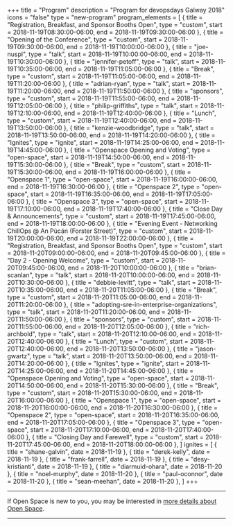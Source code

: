 +++
title = "Program"
description = "Program for devopsdays Galway 2018"
icons = "false"
type = "new-program"
program_elements = [
    { title = "Registration, Breakfast, and Sponsor Booths Open", type = "custom", start = 2018-11-19T08:30:00-06:00, end = 2018-11-19T09:30:00-06:00 },
    { title = "Opening of the Conference", type = "custom", start = 2018-11-19T09:30:00-06:00, end = 2018-11-19T10:00:00-06:00 },
    { title = "joe-nuspl", type = "talk", start = 2018-11-19T10:00:00-06:00, end = 2018-11-19T10:30:00-06:00 },
    { title = "jennifer-petoff", type = "talk", start = 2018-11-19T10:35:00-06:00, end = 2018-11-19T11:05:00-06:00 },
    { title = "Break", type = "custom", start = 2018-11-19T11:05:00-06:00, end = 2018-11-19T11:20:00-06:00 },
    { title = "adrian-ryan", type = "talk", start = 2018-11-19T11:20:00-06:00, end = 2018-11-19T11:50:00-06:00 },
    { title = "sponsors", type = "custom", start = 2018-11-19T11:55:00-06:00, end = 2018-11-19T12:05:00-06:00 },
    { title = "philip-griffiths", type = "talk", start = 2018-11-19T12:10:00-06:00, end = 2018-11-19T12:40:00-06:00 },
    { title = "Lunch", type = "custom", start = 2018-11-19T12:40:00-06:00, end = 2018-11-19T13:50:00-06:00 },
    { title = "kenzie-woodbridge", type = "talk", start = 2018-11-19T13:50:00-06:00, end = 2018-11-19T14:20:00-06:00 },
    { title = "Ignites", type = "ignite", start = 2018-11-19T14:25:00-06:00, end = 2018-11-19T14:45:00-06:00 },
    { title = "Openspace Opening and Voting", type = "open-space", start = 2018-11-19T14:50:00-06:00, end = 2018-11-19T15:30:00-06:00 },
    { title = "Break", type = "custom", start = 2018-11-19T15:30:00-06:00, end = 2018-11-19T16:00:00-06:00 },
    { title = "Openspace 1", type = "open-space", start = 2018-11-19T16:00:00-06:00, end = 2018-11-19T16:30:00-06:00 },
    { title = "Openspace 2", type = "open-space", start = 2018-11-19T16:35:00-06:00, end = 2018-11-19T17:05:00-06:00 },
    { title = "Openspace 3", type = "open-space", start = 2018-11-19T17:10:00-06:00, end = 2018-11-19T17:40:00-06:00 },
    { title = "Close Day & Announcements", type = "custom", start = 2018-11-19T17:45:00-06:00, end = 2018-11-19T18:00:00-06:00 },
    { title = "Evening Event - Networking ChillOps @ An Púcán (Forster Street)", type = "custom", start = 2018-11-19T20:00:00-06:00, end = 2018-11-19T22:00:00-06:00 },
    { title = "Registration, Breakfast, and Sponsor Booths Open", type = "custom", start = 2018-11-20T09:00:00-06:00, end = 2018-11-20T09:45:00-06:00 },
    { title = "Day 2 - Opening Welcome", type = "custom", start = 2018-11-20T09:45:00-06:00, end = 2018-11-20T10:00:00-06:00 },
    { title = "brian-scanlan", type = "talk", start = 2018-11-20T10:00:00-06:00, end = 2018-11-20T10:30:00-06:00 },
    { title = "debbie-levitt", type = "talk", start = 2018-11-20T10:35:00-06:00, end = 2018-11-20T11:05:00-06:00 },
    { title = "Break", type = "custom", start = 2018-11-20T11:05:00-06:00, end = 2018-11-20T11:20:00-06:00 },
    { title = "adopting-sre-in-enterprise-organizations", type = "talk", start = 2018-11-20T11:20:00-06:00, end = 2018-11-20T11:50:00-06:00 },
    { title = "sponsors", type = "custom", start = 2018-11-20T11:55:00-06:00, end = 2018-11-20T12:05:00-06:00 },
    { title = "rich-archbold", type = "talk", start = 2018-11-20T12:10:00-06:00, end = 2018-11-20T12:40:00-06:00 },
    { title = "Lunch", type = "custom", start = 2018-11-20T12:40:00-06:00, end = 2018-11-20T13:50:00-06:00 },
    { title = "jason-gwartz", type = "talk", start = 2018-11-20T13:50:00-06:00, end = 2018-11-20T14:20:00-06:00 },
    { title = "Ignites", type = "ignite", start = 2018-11-20T14:25:00-06:00, end = 2018-11-20T14:45:00-06:00 },
    { title = "Openspace Opening and Voting", type = "open-space", start = 2018-11-20T14:50:00-06:00, end = 2018-11-20T15:30:00-06:00 },
    { title = "Break", type = "custom", start = 2018-11-20T15:30:00-06:00, end = 2018-11-20T16:00:00-06:00 },
    { title = "Openspace 1", type = "open-space", start = 2018-11-20T16:00:00-06:00, end = 2018-11-20T16:30:00-06:00 },
    { title = "Openspace 2", type = "open-space", start = 2018-11-20T16:35:00-06:00, end = 2018-11-20T17:05:00-06:00 },
    { title = "Openspace 3", type = "open-space", start = 2018-11-20T17:10:00-06:00, end = 2018-11-20T17:40:00-06:00 },
    { title = "Closing Day and Farewell", type = "custom", start = 2018-11-20T17:45:00-06:00, end = 2018-11-20T18:00:00-06:00 },
]
ignites = [
    { title = "shane-galvin", date = 2018-11-19 },
    { title = "derek-kelly", date = 2018-11-19 },
    { title = "frank-farrell", date = 2018-11-19 },
    { title = "desy-kristianti", date = 2018-11-19 },
    { title = "diarmuid-ohara", date = 2018-11-20 },
    { title = "noel-murphy", date = 2018-11-20 },
    { title = "paul-oconnor", date = 2018-11-20 },
    { title = "sean-meehan", date = 2018-11-20 },
]
+++
<div class = "row">
  <div class = "col">
    <hr />
    If Open Space is new to you, you may be interested in <a href="/pages/open-space-format">more details about Open Space</a>.
    <hr />
  </div>
</div>
